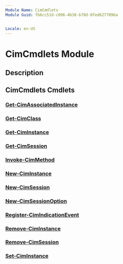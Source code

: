 ```yaml
---
Module Name: CimCmdlets
Module Guid: fb6cc51d-c096-4b38-b78d-0fed6277096a


Locale: en-US
---
```


# CimCmdlets Module
## Description


## CimCmdlets Cmdlets
### [Get-CimAssociatedInstance](Get-CimAssociatedInstance.md)


### [Get-CimClass](Get-CimClass.md)


### [Get-CimInstance](Get-CimInstance.md)


### [Get-CimSession](Get-CimSession.md)


### [Invoke-CimMethod](Invoke-CimMethod.md)


### [New-CimInstance](New-CimInstance.md)


### [New-CimSession](New-CimSession.md)


### [New-CimSessionOption](New-CimSessionOption.md)


### [Register-CimIndicationEvent](Register-CimIndicationEvent.md)


### [Remove-CimInstance](Remove-CimInstance.md)


### [Remove-CimSession](Remove-CimSession.md)


### [Set-CimInstance](Set-CimInstance.md)


